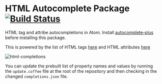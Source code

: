# HTML Autocomplete Package [![Build Status](https://travis-ci.org/atom/autocomplete-css.svg?branch=master)](https://travis-ci.org/atom/autocomplete-css)

HTML tag and attribe autocompletions in Atom. Install
[autocomplete-plus](https://github.com/atom-community/autocomplete-plus) before
installing this package.

This is powered by the list of HTML tags [here](https://github.com/adobe/brackets/blob/master/src/extensions/default/HTMLCodeHints/HtmlTags.json)
and HTML attributes [here](https://github.com/adobe/brackets/blob/master/src/extensions/default/HTMLCodeHints/HtmlAttributes.json)

![html-completions](https://cloud.githubusercontent.com/assets/671378/6364047/d826b490-bc55-11e4-90a8-01d23ea642d9.gif)

You can update the prebuilt list of property names and values by running
the `update.coffee` file at the root of the repository and then checking in
the changed `completions.json` file.
